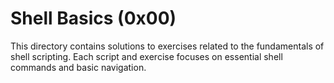 # Shell Basics (0x00)

This directory contains solutions to exercises related to the fundamentals of shell scripting. Each script and exercise focuses on essential shell commands and basic navigation.
